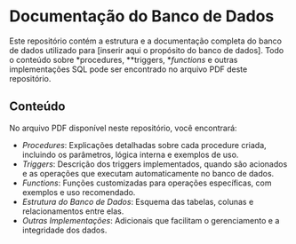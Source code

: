# Documentação do Banco de Dados

Este repositório contém a estrutura e a documentação completa do banco de dados utilizado para [inserir aqui o propósito do banco de dados]. Todo o conteúdo sobre *procedures, **triggers, **functions* e outras implementações SQL pode ser encontrado no arquivo PDF deste repositório.

## Conteúdo

No arquivo PDF disponível neste repositório, você encontrará:

- *Procedures*: Explicações detalhadas sobre cada procedure criada, incluindo os parâmetros, lógica interna e exemplos de uso.
- *Triggers*: Descrição dos triggers implementados, quando são acionados e as operações que executam automaticamente no banco de dados.
- *Functions*: Funções customizadas para operações específicas, com exemplos e uso recomendado.
- *Estrutura do Banco de Dados*: Esquema das tabelas, colunas e relacionamentos entre elas.
- *Outras Implementações*: Adicionais que facilitam o gerenciamento e a integridade dos dados.
